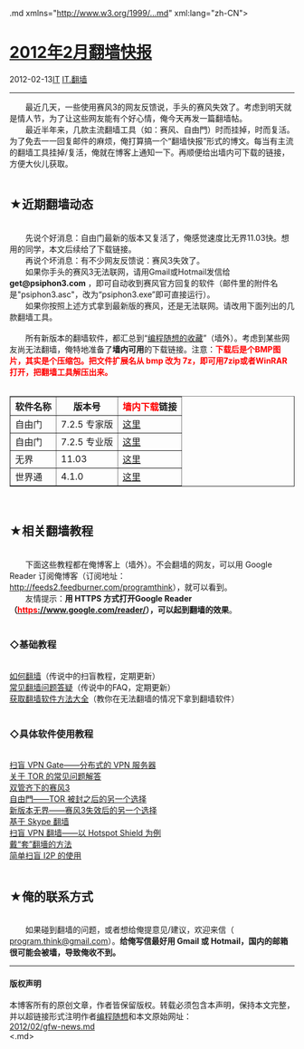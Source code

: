 <!DOCTYPE.md>
.md xmlns="http://www.w3.org/1999/...md" xml:lang="zh-CN">
<head>
<meta http-equiv="Content-Type" content="text.md; charset=utf-8" />
<meta name="generator" content="Python script by program.think@gmail.com" />
<meta name="provider" content="program-think.blogspot.com" />
<link type="text/css" rel="stylesheet" href="../../css/program-think.css" />
<title>2012年2月翻墙快报 - 编程随想的博客</title>
</head>
<body>
<div id="main" style="width:100%;">
<h1><a href="../../index.md" title="回到首页">2012年2月翻墙快报</a></h1>
<div class="post-info"><span class="date-header">2012-02-13</span><a href="../../tags/IT.md" class="tag">IT</a> <a href="../../tags/IT.E7BFBBE5A299.md" class="tag">IT.翻墙</a> </div>
<hr>
<div class="post">
&#12288;&#12288;最近几天，一些使用赛风3的网友反馈说，手头的赛风失效了。考虑到明天就是情人节，为了让这些网友能有个好心情，俺今天再发一篇翻墙帖。<br />&#12288;&#12288;最近半年来，几款主流翻墙工具（如：赛风、自由門）时而挂掉，时而复活。为了免去一一回复邮件的麻烦，俺打算搞一个“翻墙快报”形式的博文。每当有主流的翻墙工具挂掉/复活，俺就在博客上通知一下。再顺便给出墙内可下载的链接，方便大伙儿获取。<br /><br /><h2>★近期翻墙动态</h2><br />&#12288;&#12288;先说个好消息：自由门最新的版本又复活了，俺感觉速度比无界11.03快。想用的同学，本文后续给了下载链接。<br />&#12288;&#12288;再说个坏消息：有不少网友反馈说：赛风3失效了。<br />&#12288;&#12288;如果你手头的赛风3无法联网，请用Gmail或Hotmail发信给<b>get@psiphon3.com</b> ，即可自动收到赛风官方回复的软件（邮件里的附件名是"psiphon3.asc"，改为“psiphon3.exe”即可直接运行）。<br />&#12288;&#12288;如果你按照上述方式拿到最新版的赛风，还是无法联网。请改用下面列出的几款翻墙工具。<br /><br />&#12288;&#12288;所有新版本的翻墙软件，都汇总到“<a href="https://code.google.com/p/program-think/wiki/Software" target="_blank">编程随想的收藏</a>”（墙外）。考虑到某些网友尚无法翻墙，俺特地准备了<b>墙内可用</b>的下载链接。注意：<font color="red"><b>下载后是个BMP图片，其实是个压缩包。把文件扩展名从 bmp 改为 7z，即可用7zip或者WinRAR打开，把翻墙工具解压出来。</b></font><a name='more'></a><!--program-think--><br /><br /><table border="1" cellspacing="0"><tr><th>软件名称</th><th>版本号</th><th><font color="red">墙内下载</font>链接</th></tr><tr><td>自由门</td><td>7.2.5 专家版</td><td><a href="http://blob-s-docs.googlegroups.com/docs/OgAAALR_zfQ9hGCeGlWTDsmHg7OdiNzlkaKvsWmnQJraelWuKuD2oci2RyFxpgS6zfmTzeHsUkYzm7BuvPW2zu_E4FsA15jOjERWj4cH3YmS_Z8K0rjyksa5v4ZJ" rel="nofollow">这里</a></td></tr><tr><td>自由门</td><td>7.2.5 专业版</td><td><a href="http://blob-s-docs.googlegroups.com/docs/OgAAAK8NlgSyOCZlpiY2mqP33TrgHFyqkM2nNIjWkzrw-Aio-om7RnOxzLtGSyCtG3ByjoOTfw1Xlmcg-OeJF-v6PM4A15jOjCoGUs92HDVEnVNutFtaeLsoKvSQ" rel="nofollow">这里</a></td></tr><tr><td>无界</td><td>11.03</td><td><a href="http://blob-s-docs.googlegroups.com/docs/OgAAADUiyZO61i6mtrjxagGbJRMIrmg4PkwHQp64y9OEX5hIbK9UlZe1TxmDn9eoO_39afX5flO86Tj5DGTkDf68TfAA15jOjABVOHB4SnZwpt8uAK-7QnqpTSsy" rel="nofollow">这里</a></td></tr><tr><td>世界通</td><td>4.1.0</td><td><a href="http://img610.ph.126.net/jimNYb8Ngf6SHxl1RIHlsA==/1949777163676558355.bmp" rel="nofollow">这里</a></td></tr></table><br /><h2>★相关翻墙教程</h2><br />&#12288;&#12288;下面这些教程都在俺博客上（墙外）。不会翻墙的网友，可以用 Google Reader 订阅俺博客（订阅地址：<a href="http://feeds2.feedburner.com/programthink" target="_blank">http://feeds2.feedburner.com/programthink</a>），就可以看到。<br />&#12288;&#12288;友情提示：<b>用 HTTPS 方式打开Google Reader（<a href="https://www.google.com/reader/" target="_blank" rel="nofollow"><font color="red">https</font>://www.google.com/reader/</a>），可以起到翻墙的效果</b>。<br /><br /><h3>◇基础教程</h3><br /><a href="../../2009/05/how-to-break-through-gfw.md">如何翻墙</a>（传说中的扫盲教程，定期更新）<br /><a href="../../2011/09/gfw-faq.md">常见翻墙问题答疑</a>（传说中的FAQ，定期更新）<br /><a href="../../2011/03/how-to-get-gfw-tools.md">获取翻墙软件方法大全</a>（教你在无法翻墙的情况下拿到翻墙软件）<br /><br /><h3>◇具体软件使用教程</h3><br /><a href="../../2013/04/gfw-vpngate.md">扫盲 VPN Gate——分布式的 VPN 服务器</a><br /><a href="../../2013/11/tor-faq.md">关于 TOR 的常见问题解答</a><br /><a href="../../2011/10/gfw-psiphon.md">双管齐下的赛风3</a><br /><a href="../../2010/03/choose-free-gate.md">自由門——TOR 被封之后的另一个选择</a><br /><a href="../../2011/12/gfw-wujie.md">新版本无界——赛风3失效后的另一个选择</a><br /><a href="../../2011/05/through-gfw-with-skype.md">基于 Skype 翻墙</a><br /><a href="../../2011/09/gfw-vpn-hotspot-shield.md">扫盲 VPN 翻墙——以 Hotspot Shield 为例</a><br /><a href="../../2009/09/break-through-gfw-with-tor.md">戴“套”翻墻的方法</a><br /><a href="../../2012/06/gfw-i2p.md">简单扫盲 I2P 的使用</a><br /><br /><h2>★俺的联系方式</h2><br />&#12288;&#12288;如果碰到翻墙的问题，或者想给俺提意见/建议，欢迎来信（ <u>program.think@gmail.com</u>）。<b>给俺写信最好用 Gmail 或 Hotmail，国内的邮箱很可能会被墙，导致俺收不到。</b><div class="blogger-post-footer">
</div>
<hr>
<div class="copyright">
<h4>版权声明</h4>
本博客所有的原创文章，作者皆保留版权。转载必须包含本声明，保持本文完整，并以超链接形式注明作者<a href="mailto:program.think@gmail.com">编程随想</a>和本文原始网址：<br>
<a href="2012/02/gfw-news.md">2012/02/gfw-news.md</a>
</div>
</div>
</body>
<.md>
